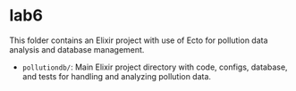 # lab6

This folder contains an Elixir project with use of Ecto for pollution data analysis and database management.

- `pollutiondb/`: Main Elixir project directory with code, configs, database, and tests for handling and analyzing pollution data.
